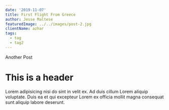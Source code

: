 ```yaml
---
date: '2019-11-07'
title: First Flight From Greece
author: Jesse Maltese
featuredImage: ../../images/post-2.jpg
clientName: azhar
tags:
  - tag
  - tag2
---
```

Another Post

# This is a header
Lorem adipisicing nisi do sint in velit ex. Ad duis cillum Lorem aliquip voluptate. Duis ea et qui excepteur Lorem ex officia mollit magna consequat sunt aliquip labore deserunt.
